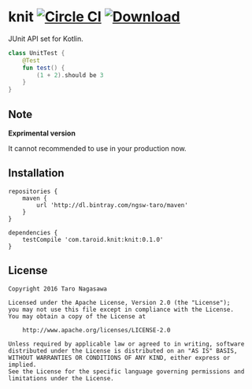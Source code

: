 # knit [![Circle CI](https://circleci.com/gh/ntaro/knit/tree/master.svg?style=shield)](https://circleci.com/gh/ntaro/knit/tree/master) [ ![Download](https://api.bintray.com/packages/ngsw-taro/maven/knit/images/download.svg) ](https://bintray.com/ngsw-taro/maven/knit/_latestVersion)

JUnit API set for Kotlin.

```kotlin
class UnitTest {
    @Test
    fun test() {
        (1 + 2).should be 3
    }
}
```

## Note

**Exprimental version**

It cannot recommended to use in your production now.

## Installation

```
repositories {
    maven {
        url 'http://dl.bintray.com/ngsw-taro/maven'
    }
}

dependencies {
    testCompile 'com.taroid.knit:knit:0.1.0'
}
```

## License

    Copyright 2016 Taro Nagasawa

    Licensed under the Apache License, Version 2.0 (the "License");
    you may not use this file except in compliance with the License.
    You may obtain a copy of the License at

        http://www.apache.org/licenses/LICENSE-2.0

    Unless required by applicable law or agreed to in writing, software
    distributed under the License is distributed on an "AS IS" BASIS,
    WITHOUT WARRANTIES OR CONDITIONS OF ANY KIND, either express or implied.
    See the License for the specific language governing permissions and
    limitations under the License.